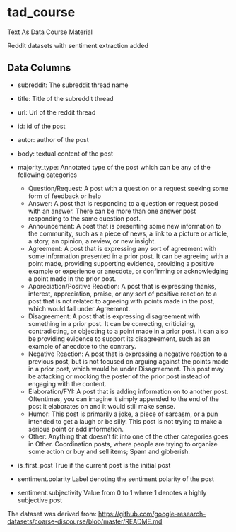 # tad_course
Text As Data Course Material

Reddit datasets with sentiment extraction added

## Data Columns
* subreddit: The subreddit thread name

* title: Title of the subreddit thread

* url: Url of the reddit thread

* id: id of the post

* autor: author of the post

* body: textual content of the post

* majority_type: Annotated type of the post which can be any of the following categories

  + Question/Request: A post with a question or a request seeking some form of feedback or help
  + Answer: A post that is responding to a question or request posed with an answer. There can be more than one answer post responding to the same question post.
  + Announcement: A post that is presenting some new information to the community, such as a piece of news, a link to a picture or article, a story, an opinion, a review, or new insight. ​
  + Agreement: A post that is expressing any sort of agreement with some information presented in a prior post. It can be agreeing with a point made, providing supporting evidence, providing a positive example or experience or anecdote, or confirming or acknowledging a point made in the prior post.
  + Appreciation/Positive Reaction: A post that is expressing thanks, interest, appreciation, praise, or any sort of positive reaction to a post that is not related to agreeing with points made in the post, which would fall under Agreement.
  + Disagreement: A post that is expressing disagreement with something in a prior post. It can be correcting, criticizing, contradicting, or objecting to a point made in a prior post. It can also be providing evidence to support its disagreement, such as an example of anecdote to the contrary.
  + Negative Reaction: A post that is expressing a negative reaction to a previous post, but is not focused on arguing against the points made in a prior post, which would be under Disagreement. This post may be attacking or mocking the poster of the prior post instead of engaging with the content.
  + Elaboration/FYI: A post that is adding information on to another post. Oftentimes, you can imagine it simply appended to the end of the post it elaborates on and it would still make sense.
  + Humor: This post is primarily a joke, a piece of sarcasm, or a pun intended to get a laugh or be silly. This post is not trying to make a serious point or add information.
  + Other: Anything that doesn’t fit into one of the other categories goes in Other. Coordination posts, where people are trying to organize some action or buy and sell items; Spam and gibberish.

* is_first_post
True if the current post is the initial post

* sentiment.polarity
Label denoting the sentiment polarity of the post

* sentiment.subjectivity
Value from 0 to 1 where 1 denotes a highly subjective post


The dataset was derived from: https://github.com/google-research-datasets/coarse-discourse/blob/master/README.md
